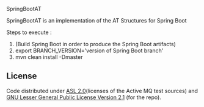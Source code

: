 SpringBootAT

SpringBootAT is an implementation of the AT Structures for Spring Boot

Steps to execute :

1. (Build Spring Boot in order to produce the Spring Boot artifacts)
2. export BRANCH_VERSION='version of Spring Boot branch'
3. mvn clean install -Dmaster

## License

Code distributed under [ASL 2.0](LICENSE.TXT)(licenses of the Active MQ test sources) and [GNU Lesser General Public License Version 2.1](http://www.gnu.org/licenses/lgpl-2.1-standalone.html) (for the repo).
